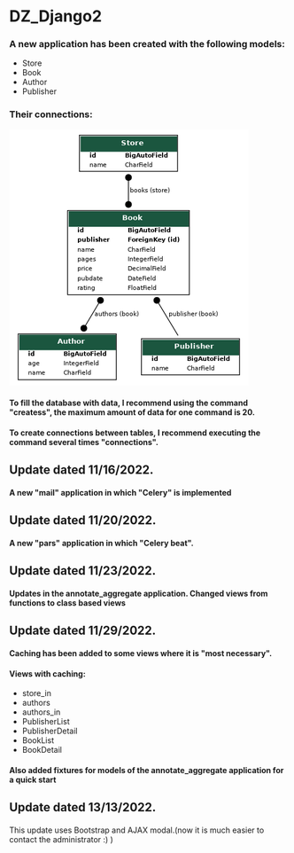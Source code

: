 # DZ_Django2
### A new application has been created with the following models:
- Store
- Book
- Author
- Publisher

### Their connections:

![](my_project_subsystem.png)


#### To fill the database with data, I recommend using the command "createss", the maximum amount of data for one command is 20.
#### To create connections between tables, I recommend executing the command several times "connections".

## Update dated 11/16/2022.

#### A new "mail" application in which "Celery" is implemented

## Update dated 11/20/2022.

#### A new "pars" application in which "Celery beat".


## Update dated 11/23/2022.

#### Updates in the annotate_aggregate application. Changed views from functions to class based views


## Update dated 11/29/2022.

#### Caching has been added to some views where it is "most necessary". 
#### Views with caching:
- store_in
- authors
- authors_in
- PublisherList
- PublisherDetail
- BookList
- BookDetail
#### Also added fixtures for models of the annotate_aggregate application for a quick start


## Update dated 13/13/2022.


#### 
This update uses Bootstrap and AJAX modal.(now it is much easier to contact the administrator :) )